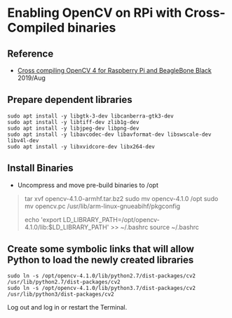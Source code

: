 # Enabling OpenCV on RPi with Cross-Compiled binaries #
## Reference ##
* [Cross compiling OpenCV 4 for Raspberry Pi and BeagleBone Black](https://solarianprogrammer.com/2018/12/18/cross-compile-opencv-raspberry-pi-raspbian/) 2019/Aug


## Prepare dependent libraries ##
```
sudo apt install -y libgtk-3-dev libcanberra-gtk3-dev
sudo apt install -y libtiff-dev zlib1g-dev
sudo apt install -y libjpeg-dev libpng-dev
sudo apt install -y libavcodec-dev libavformat-dev libswscale-dev libv4l-dev
sudo apt install -y libxvidcore-dev libx264-dev
```

## Install Binaries ##
* Uncompress and move pre-build binaries to /opt
> tar xvf opencv-4.1.0-armhf.tar.bz2
> sudo mv opencv-4.1.0 /opt
> sudo mv opencv.pc /usr/lib/arm-linux-gnueabihf/pkgconfig
>
> echo 'export LD_LIBRARY_PATH=/opt/opencv-4.1.0/lib:$LD_LIBRARY_PATH' >> ~/.bashrc
> source ~/.bashrc

## Create some symbolic links that will allow Python to load the newly created libraries ##
```
sudo ln -s /opt/opencv-4.1.0/lib/python2.7/dist-packages/cv2 /usr/lib/python2.7/dist-packages/cv2
sudo ln -s /opt/opencv-4.1.0/lib/python3.7/dist-packages/cv2 /usr/lib/python3/dist-packages/cv2
```
Log out and log in or restart the Terminal.

